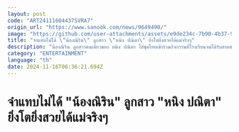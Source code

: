```yaml
---
layout: post
code: "ART24111604437SVRA7"
origin_url: "https://www.sanook.com/news/9649490/"
image: "https://github.com/user-attachments/assets/e9de234c-7b90-4b37-9e0d-592d7aef32c1"
title: "จำแทบไม่ได้ \"น้องณิริน\" ลูกสาว \"หนิง ปณิตา\" ยิ่งโตยิ่งสวยได้แม่จริงๆ"
description: "น้องณิริน ลูกสาวคนเดียวของ หนิง ปณิตา ใส่ชุดไทยเข้าร่วมกิจกรรมที่โรงเรียนจนได้รับสายสะพาย"
category: "ENTERTAINMENT"
language: "th"
date: 2024-11-16T06:36:21.694Z
---
```


# จำแทบไม่ได้ "น้องณิริน" ลูกสาว "หนิง ปณิตา" ยิ่งโตยิ่งสวยได้แม่จริงๆ